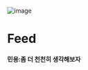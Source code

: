 ![image](https://user-images.githubusercontent.com/104501394/229307988-9de76c71-ee93-4dea-a974-d66e2881e965.png)

# Feed

#### 민용:좀 더 천천히 생각해보자 
